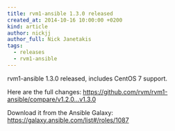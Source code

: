 ```yaml
---
title: rvm1-ansible 1.3.0 released
created_at: 2014-10-16 10:00:00 +0200
kind: article
author: nickjj
author_full: Nick Janetakis
tags:
  - releases
  - rvm1-ansible
---
```


rvm1-ansible 1.3.0 released, includes CentOS 7 support.

<!-- more -->

Here are the full changes:
<https://github.com/rvm/rvm1-ansible/compare/v1.2.0...v1.3.0>

Download it from the Ansible Galaxy:
<https://galaxy.ansible.com/list#/roles/1087>
